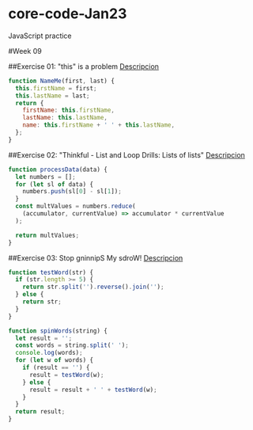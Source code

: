 # core-code-Jan23

JavaScript practice

#Week 09

##Exercise 01: "this" is a problem
[Descripcion](https://www.codewars.com/kata/547c71fdc5b2b38db1000098/train/javascript)

```javascript
function NameMe(first, last) {
  this.firstName = first;
  this.lastName = last;
  return {
    firstName: this.firstName,
    lastName: this.lastName,
    name: this.firstName + ' ' + this.lastName,
  };
}
```

##Exercise 02: "Thinkful - List and Loop Drills: Lists of lists"
[Descripcion](https://www.codewars.com/kata/586e1d458cb711f0a800033b/train/javascript)

```javascript
function processData(data) {
  let numbers = [];
  for (let sl of data) {
    numbers.push(sl[0] - sl[1]);
  }
  const multValues = numbers.reduce(
    (accumulator, currentValue) => accumulator * currentValue
  );

  return multValues;
}
```

##Exercise 03: Stop gninnipS My sdroW!
[Descripcion](https://www.codewars.com/kata/5264d2b162488dc400000001/train/javascript)

```javascript
function testWord(str) {
  if (str.length >= 5) {
    return str.split('').reverse().join('');
  } else {
    return str;
  }
}

function spinWords(string) {
  let result = '';
  const words = string.split(' ');
  console.log(words);
  for (let w of words) {
    if (result == '') {
      result = testWord(w);
    } else {
      result = result + ' ' + testWord(w);
    }
  }
  return result;
}
```
